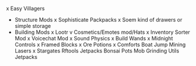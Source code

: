 x Easy Villagers
- Structure Mods
x Sophisticate Packpacks
x Soem kind of drawers or simple storage
- Building Mods
x Lootr
v Cosmetics/Emotes mod/Hats
x Inventory Sorter Mod
x Voicechat Mod
x Sound Physics
x Build Wands
x Midnight Controls
x Framed Blocks
x Ore Potions
x Comforts
Boat Jump
Mining Lasers
x Stargates
Rftools
Jetpacks
Bonsai Pots
Mob Grinding Utils
Jetpacks